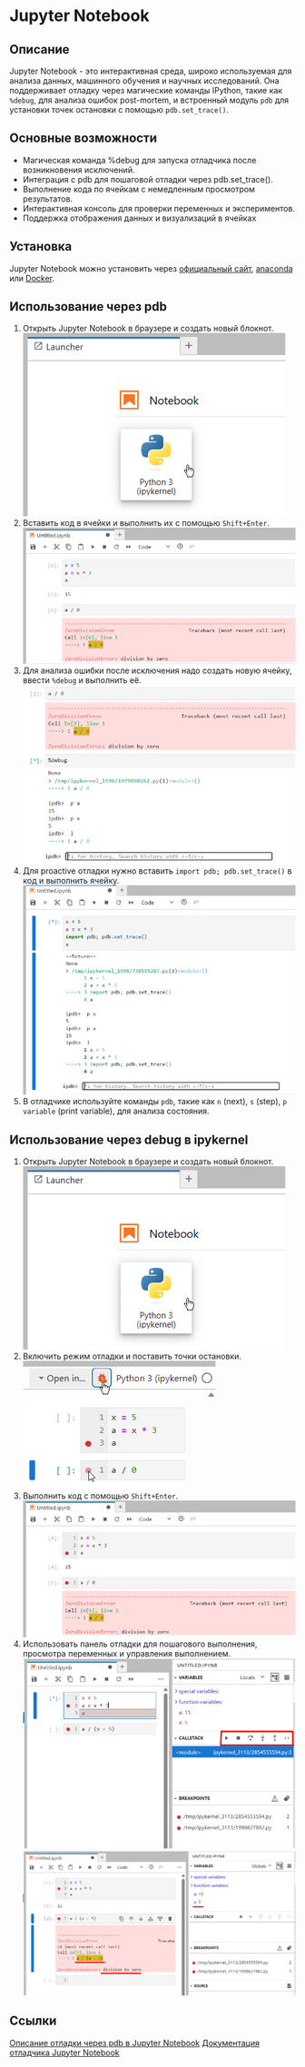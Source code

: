 # Jupyter Notebook 

## Описание
Jupyter Notebook - это интерактивная среда, широко используемая для анализа данных, машинного обучения и научных исследований. Она поддерживает отладку через магические команды IPython, такие как `%debug`, для анализа ошибок post-mortem, и встроенный модуль `pdb` для установки точек остановки с помощью `pdb.set_trace()`.

## Основные возможности
- Магическая команда %debug для запуска отладчика после возникновения исключений.
- Интеграция с pdb для пошаговой отладки через pdb.set_trace().
- Выполнение кода по ячейкам с немедленным просмотром результатов.
- Интерактивная консоль для проверки переменных и экспериментов.
- Поддержка отображения данных и визуализаций в ячейках

## Установка
Jupyter Notebook можно установить через [официальный сайт](https://jupyter.org/install), [anaconda](https://anaconda.org/anaconda/jupyter) или [Docker](https://jupyter-docker-stacks.readthedocs.io/en/latest/).

## Использование через pdb
1. Открыть Jupyter Notebook в браузере и создать новый блокнот. ![Создание нового блокнота в Jupyter Notebook](../content/jupyter/new-notebook.png)
2. Вставить код в ячейки и выполнить их с помощью `Shift+Enter`. ![Запуск кода без отладки](../content/jupyter/run-without-debug.png)
3. Для анализа ошибки после исключения надо создать новую ячейку, ввести `%debug` и выполнить её. ![%debug после ZeroDivisionError](../content/jupyter/zero-division-error.png)
4. Для proactive отладки нужно вставить `import pdb; pdb.set_trace()` в код и выполнить ячейку. ![pdb в середине блока кода](../content/jupyter/pdb.png)
5. В отладчике используйте команды `pdb`, такие как `n` (next), `s` (step), `p variable` (print variable), для анализа состояния.

## Использование через debug в ipykernel
1. Открыть Jupyter Notebook в браузере и создать новый блокнот. ![Создание нового блокнота в Jupyter Notebook](../content/jupyter/new-notebook.png)
2. Включить режим отладки и поставить точки остановки. ![Включение отладки в Jupyter Notebook](../content/jupyter/turn-on-debug.png) ![Установка брейкпоинтов в Jupyter Notebook](../content/jupyter/set-breakpoints.png)
3. Выполнить код с помощью `Shift+Enter`. ![Запуск кода в режиме отладки](../content/jupyter/run-without-debug-with-breakpoint.png)
4. Использовать панель отладки для пошагового выполнения, просмотра переменных и управления выполнением. ![Панель отладки в Jupyter Notebook](../content/jupyter/debug-panel.png) ![Ошибка ZeroDivisionError при отладке в Jupyter Notebook](../content/jupyter/zero-division-error-debug.png)

## Ссылки
[Описание отладки через pdb в Jupyter Notebook](https://www.cambridge.org/core/resources/pythonforscientists/jupyterdb)
[Документация отладчика Jupyter Notebook](https://jupyterlab.readthedocs.io/en/latest/user/debugger.html)

